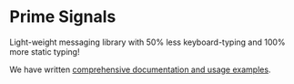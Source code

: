 # Prime Signals

Light-weight messaging library with 50% less keyboard-typing and 100% more static typing!


We have written [comprehensive documentation and usage examples](http://prime.vc/documentation/Signals.html).
